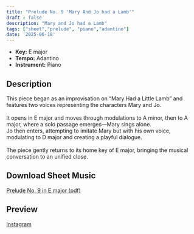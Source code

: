 ```yaml
---
title: "Prelude No. 9 'Mary And Jo had a Lamb'"
draft : false
description: "Mary and Jo had a Lamb"
tags: ["sheet","prelude", "piano","adantino"]
date: '2025-06-18'
---
```


- **Key:** E major
- **Tempo:** Adantino 
- **Instrument:** Piano

<!--more-->
## Description
This piece began as an improvisation on “Mary Had a Little Lamb” and features two voices representing the characters Mary and Jo. <br>
<br>
It opens in E major and moves through modulations to A minor, then to A major, where a solo passage emerges—Mary sings alone. <br>
Jo then enters, attempting to imitate Mary but with his own voice, modulating to D major and creating a playful dialogue. <br>
<br>
The piece gently returns to its home key of E major, bringing the musical conversation to an unified close.

 ## Download Sheet Music

[Prelude No. 9 in E major (pdf)](/pdf/Prelude%20No.9%20in%20Emajor.pdf)

 ## Preview 
 
 [Instagram](https://www.instagram.com/reel/DLH_gvsCxav/)